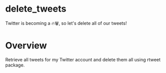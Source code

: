 # delete_tweets
Twitter is becoming a 🔥🗑️, so let's delete all of our tweets!

# Overview

Retrieve all tweets for my Twitter account and delete them all using rtweet package.
